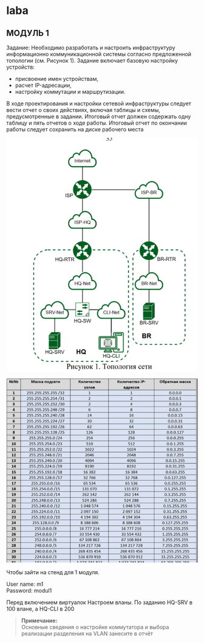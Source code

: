 # laba

## МОДУЛЬ 1

 Задание: 
 Необходимо разработать и настроить инфраструктуру информационно коммуникационной системы согласно предложенной топологии (см. Рисунок 1). Задание включает базовую настройку устройств: 
- присвоение имен устройствам, 
- расчет IP-адресации, 
- настройку коммутации и маршрутизации.

 В ходе проектирования и настройки сетевой инфраструктуры следует вести отчет о своих действиях, включая таблицы и схемы, предусмотренные в задании. Итоговый отчет должен содержать одну таблицу и пять отчетов о ходе работы. Итоговый отчет по окончании работы следует сохранить на диске рабочего места

![Схема топологии](<images/module1/2. топология сети.png>)

![Схема топологии](<images/module1/1. Таблица IP-адресов.png>)

 Чтобы зайти на стенд для 1 модуля. 
 
 User name: m1  
 Password: modul1

 Перед включением виртуалок Настроем вланы. По заданию HQ-SRV в 100 влане, а  HQ-CLI в 200
 > **Примечание:**  
 > Основные сведения о настройке коммутатора и выбора реализации разделения на VLAN занесите в отчёт
